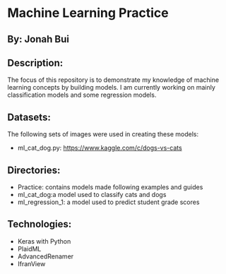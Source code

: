 # Machine Learning Practice
## By: Jonah Bui

## Description:
The focus of this repository is to demonstrate my knowledge of machine learning concepts by building models.
I am currently working on mainly classification models and some regression models.

## Datasets:
The following sets of images were used in creating these models:
- ml_cat_dog.py: https://www.kaggle.com/c/dogs-vs-cats

## Directories:
- Practice: contains models made following examples and guides
- ml_cat_dog:a model used to classify cats and dogs
- ml_regression_1: a model used to predict student grade scores

## Technologies:
- Keras with Python
- PlaidML
- AdvancedRenamer
- IfranView
